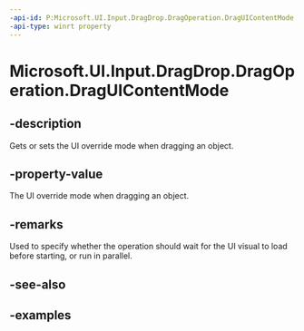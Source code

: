 ```yaml
---
-api-id: P:Microsoft.UI.Input.DragDrop.DragOperation.DragUIContentMode
-api-type: winrt property
---
```


# Microsoft.UI.Input.DragDrop.DragOperation.DragUIContentMode

<!--
public Microsoft.UI.Input.DragDrop.DragUIContentMode DragUIContentMode { get; set; }
-->

## -description

Gets or sets the UI override mode when dragging an object.

## -property-value

The UI override mode when dragging an object.

## -remarks

Used to specify whether the operation should wait for the UI visual to load before starting, or run in parallel.

## -see-also

## -examples
